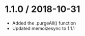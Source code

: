 
1.1.0 / 2018-10-31
==================

  * Added the .purgeAll() function
  * Updated memoizesync to 1.1.1

